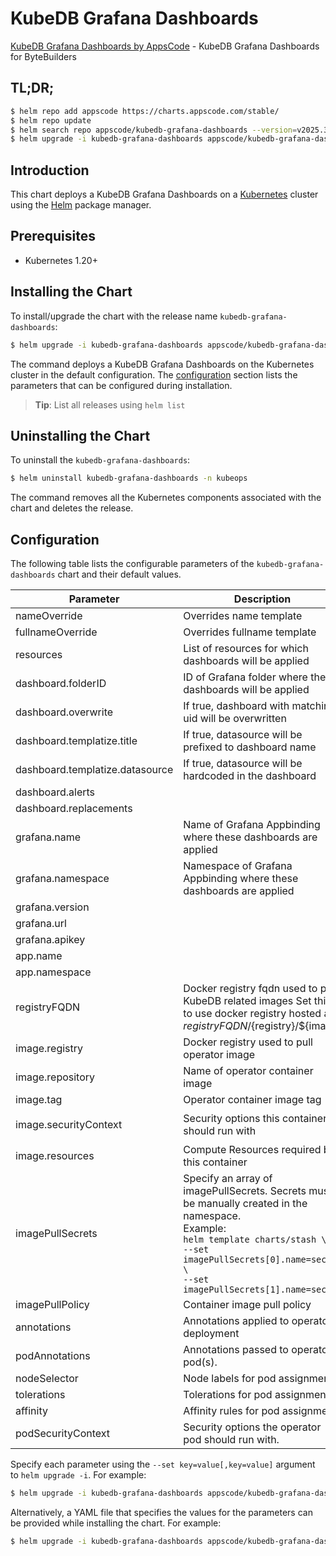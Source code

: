 # KubeDB Grafana Dashboards

[KubeDB Grafana Dashboards by AppsCode](https://github.com/kubedb/installer) - KubeDB Grafana Dashboards for ByteBuilders

## TL;DR;

```bash
$ helm repo add appscode https://charts.appscode.com/stable/
$ helm repo update
$ helm search repo appscode/kubedb-grafana-dashboards --version=v2025.3.20-rc.1
$ helm upgrade -i kubedb-grafana-dashboards appscode/kubedb-grafana-dashboards -n kubeops --create-namespace --version=v2025.3.20-rc.1
```

## Introduction

This chart deploys a KubeDB Grafana Dashboards on a [Kubernetes](http://kubernetes.io) cluster using the [Helm](https://helm.sh) package manager.

## Prerequisites

- Kubernetes 1.20+

## Installing the Chart

To install/upgrade the chart with the release name `kubedb-grafana-dashboards`:

```bash
$ helm upgrade -i kubedb-grafana-dashboards appscode/kubedb-grafana-dashboards -n kubeops --create-namespace --version=v2025.3.20-rc.1
```

The command deploys a KubeDB Grafana Dashboards on the Kubernetes cluster in the default configuration. The [configuration](#configuration) section lists the parameters that can be configured during installation.

> **Tip**: List all releases using `helm list`

## Uninstalling the Chart

To uninstall the `kubedb-grafana-dashboards`:

```bash
$ helm uninstall kubedb-grafana-dashboards -n kubeops
```

The command removes all the Kubernetes components associated with the chart and deletes the release.

## Configuration

The following table lists the configurable parameters of the `kubedb-grafana-dashboards` chart and their default values.

|            Parameter            |                                                                                                            Description                                                                                                             |                                                                                            Default                                                                                             |
|---------------------------------|------------------------------------------------------------------------------------------------------------------------------------------------------------------------------------------------------------------------------------|------------------------------------------------------------------------------------------------------------------------------------------------------------------------------------------------|
| nameOverride                    | Overrides name template                                                                                                                                                                                                            | <code>""</code>                                                                                                                                                                                |
| fullnameOverride                | Overrides fullname template                                                                                                                                                                                                        | <code>""</code>                                                                                                                                                                                |
| resources                       | List of resources for which dashboards will be applied                                                                                                                                                                             | <code>["elasticsearch","kafka","mariadb","mongodb","mysql","postgres","redis"]</code>                                                                                                          |
| dashboard.folderID              | ID of Grafana folder where these dashboards will be applied                                                                                                                                                                        | <code>0</code>                                                                                                                                                                                 |
| dashboard.overwrite             | If true, dashboard with matching uid will be overwritten                                                                                                                                                                           | <code>true</code>                                                                                                                                                                              |
| dashboard.templatize.title      | If true, datasource will be prefixed to dashboard name                                                                                                                                                                             | <code>false</code>                                                                                                                                                                             |
| dashboard.templatize.datasource | If true, datasource will be hardcoded in the dashboard                                                                                                                                                                             | <code>false</code>                                                                                                                                                                             |
| dashboard.alerts                |                                                                                                                                                                                                                                    | <code>false</code>                                                                                                                                                                             |
| dashboard.replacements          |                                                                                                                                                                                                                                    | <code></code>                                                                                                                                                                                  |
| grafana.name                    | Name of Grafana Appbinding where these dashboards are applied                                                                                                                                                                      | <code>""</code>                                                                                                                                                                                |
| grafana.namespace               | Namespace of Grafana Appbinding where these dashboards are applied                                                                                                                                                                 | <code>""</code>                                                                                                                                                                                |
| grafana.version                 |                                                                                                                                                                                                                                    | <code>8.0.7</code>                                                                                                                                                                             |
| grafana.url                     |                                                                                                                                                                                                                                    | <code>""</code>                                                                                                                                                                                |
| grafana.apikey                  |                                                                                                                                                                                                                                    | <code>""</code>                                                                                                                                                                                |
| app.name                        |                                                                                                                                                                                                                                    | <code>""</code>                                                                                                                                                                                |
| app.namespace                   |                                                                                                                                                                                                                                    | <code>""</code>                                                                                                                                                                                |
| registryFQDN                    | Docker registry fqdn used to pull KubeDB related images Set this to use docker registry hosted at ${registryFQDN}/${registry}/${image}                                                                                             | <code>""</code>                                                                                                                                                                                |
| image.registry                  | Docker registry used to pull operator image                                                                                                                                                                                        | <code>curlimages</code>                                                                                                                                                                        |
| image.repository                | Name of operator container image                                                                                                                                                                                                   | <code>curl</code>                                                                                                                                                                              |
| image.tag                       | Operator container image tag                                                                                                                                                                                                       | <code>"latest"</code>                                                                                                                                                                          |
| image.securityContext           | Security options this container should run with                                                                                                                                                                                    | <code>{"allowPrivilegeEscalation":false,"capabilities":{"drop":["ALL"]},"readOnlyRootFilesystem":true,"runAsNonRoot":true,"runAsUser":65534,"seccompProfile":{"type":"RuntimeDefault"}}</code> |
| image.resources                 | Compute Resources required by this container                                                                                                                                                                                       | <code>{}</code>                                                                                                                                                                                |
| imagePullSecrets                | Specify an array of imagePullSecrets. Secrets must be manually created in the namespace. <br> Example: <br> `helm template charts/stash \` <br> `--set imagePullSecrets[0].name=sec0 \` <br> `--set imagePullSecrets[1].name=sec1` | <code>[]</code>                                                                                                                                                                                |
| imagePullPolicy                 | Container image pull policy                                                                                                                                                                                                        | <code>Always</code>                                                                                                                                                                            |
| annotations                     | Annotations applied to operator deployment                                                                                                                                                                                         | <code>{}</code>                                                                                                                                                                                |
| podAnnotations                  | Annotations passed to operator pod(s).                                                                                                                                                                                             | <code>{}</code>                                                                                                                                                                                |
| nodeSelector                    | Node labels for pod assignment                                                                                                                                                                                                     | <code>{}</code>                                                                                                                                                                                |
| tolerations                     | Tolerations for pod assignment                                                                                                                                                                                                     | <code>[]</code>                                                                                                                                                                                |
| affinity                        | Affinity rules for pod assignment                                                                                                                                                                                                  | <code>{}</code>                                                                                                                                                                                |
| podSecurityContext              | Security options the operator pod should run with.                                                                                                                                                                                 | <code>{"fsGroup":65534}</code>                                                                                                                                                                 |


Specify each parameter using the `--set key=value[,key=value]` argument to `helm upgrade -i`. For example:

```bash
$ helm upgrade -i kubedb-grafana-dashboards appscode/kubedb-grafana-dashboards -n kubeops --create-namespace --version=v2025.3.20-rc.1 --set resources=["elasticsearch","kafka","mariadb","mongodb","mysql","postgres","redis"]
```

Alternatively, a YAML file that specifies the values for the parameters can be provided while
installing the chart. For example:

```bash
$ helm upgrade -i kubedb-grafana-dashboards appscode/kubedb-grafana-dashboards -n kubeops --create-namespace --version=v2025.3.20-rc.1 --values values.yaml
```
